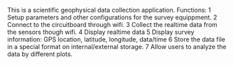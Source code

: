 This is a scientific geophysical data collection application.
Functions:
1 Setup parameters and other configurations for the survey equippment.
2 Connect to the circuitboard through wifi. 
3 Collect the realtime data from the sensors though wifi.
4 Display realtime data
5 Display survey information: GPS location, latitude, longitude, data/time
6 Store the data file in a special format on internal/external storage.
7 Allow users to analyze the data by different plots.
